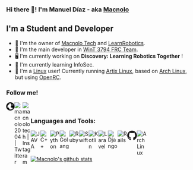 ### Hi there 👋! I'm Manuel Díaz - aka [Macnolo][website]

## I'm a Student and Developer 
- 🏢 I'm the owner of [Macnolo Tech][website] and [LearnRobotics](https://learnrobotics.com.mx).
- 🤖 I'm the main developer in [WinT 3794 FRC Team](https://www.facebook.com/WinT3794FRC).
- 🖥️ I'm currently working on **Discovery: Learning Robotics Together** !
- 🌱 I'm currently learning InfoSec.
- 🐧 I'm a [Linux](https://es.wikipedia.org/wiki/GNU/Linux) user! Currently running [Artix Linux](https://artixlinux.org/), based on [Arch Linux](https://archlinux.org/), but using [OpenRC](https://wiki.gentoo.org/wiki/OpenRC).

### Follow me!

[<img align="left" alt="macnolo.tech" width="22px" src="https://raw.githubusercontent.com/iconic/open-iconic/master/svg/globe.svg" />][website]
[<img align="left" alt="macnolo2004 | Twitter" width="22px" src="https://cdn.jsdelivr.net/npm/simple-icons@v3/icons/twitter.svg" />][twitter]
[<img align="left" alt="macnolotech | Instagram" width="22px" src="https://cdn.jsdelivr.net/npm/simple-icons@v3/icons/instagram.svg" />][instagram]

<br />

### Languages and Tools:

<img align="left" alt="JAVA" width="26px" src="https://image.flaticon.com/icons/png/512/226/226777.png" />
<img align="left" alt="C++" width="26px" src="https://upload.wikimedia.org/wikipedia/commons/thumb/1/18/ISO_C%2B%2B_Logo.svg/1200px-ISO_C%2B%2B_Logo.svg.png" />
<img align="left" alt="Python" width="26px" src="https://upload.wikimedia.org/wikipedia/commons/thumb/c/c3/Python-logo-notext.svg/768px-Python-logo-notext.svg.png" />
<img align="left" alt="Golang" width="26px" src="https://miro.medium.com/max/3150/1*yh90bW8jL4f8pOTZTvbzqw.png" />
<img align="left" alt="Ruby" width="26px" src="https://upload.wikimedia.org/wikipedia/commons/7/73/Ruby_logo.svg" />
<img align="left" alt="Swift" width="26px" src="https://external-content.duckduckgo.com/iu/?u=https%3A%2F%2Fimage.flaticon.com%2Ficons%2Fpng%2F512%2F919%2F919833.png&f=1&nofb=1" />
<img align="left" alt="Kotlin" width="26px" src="https://upload.wikimedia.org/wikipedia/commons/7/74/Kotlin_Icon.png" />
<img align="left" alt="Laravel" width="26px" src="https://seeklogo.com/images/L/laravel-framework-logo-C10176EC8C-seeklogo.com.png" />
<img align="left" alt="Django" width="26px" src="https://fullcoder.org/_images/logo-django.png" />
<img align="left" alt="Rails" width="26px" src="https://www.armia.com/project/img/rubyrails.png" />
<img align="left" alt="GitHub" width="26px" src="https://raw.githubusercontent.com/github/explore/78df643247d429f6cc873026c0622819ad797942/topics/github/github.png" />
<img align="left" alt="Arch Linux" width="26px" src="https://user-images.githubusercontent.com/20479340/141354046-1a13d2ee-183e-4ccc-8b9e-8953acead2af.png" />

<br/>
<br/>

[website]: https://macnolo.net
[twitter]: https://twitter.com/macnolo2004
[instagram]: https://www.instagram.com/macnolo0x7d4/

[![Macnolo's github stats](https://github-readme-stats.vercel.app/api?username=mcn2004&show_icons=true&count_private=true&hide_border=true)](https://github.com/anuraghazra/github-readme-stats)
